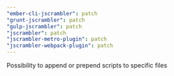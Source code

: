 ```yaml
---
"ember-cli-jscrambler": patch
"grunt-jscrambler": patch
"gulp-jscrambler": patch
"jscrambler": patch
"jscrambler-metro-plugin": patch
"jscrambler-webpack-plugin": patch
---
```


Possibility to append or prepend scripts to specific files
